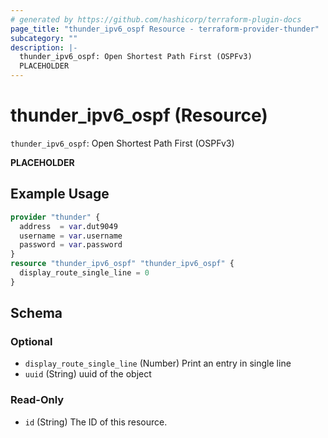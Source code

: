 ```yaml
---
# generated by https://github.com/hashicorp/terraform-plugin-docs
page_title: "thunder_ipv6_ospf Resource - terraform-provider-thunder"
subcategory: ""
description: |-
  thunder_ipv6_ospf: Open Shortest Path First (OSPFv3)
  PLACEHOLDER
---
```


# thunder_ipv6_ospf (Resource)

`thunder_ipv6_ospf`: Open Shortest Path First (OSPFv3)

__PLACEHOLDER__

## Example Usage

```terraform
provider "thunder" {
  address  = var.dut9049
  username = var.username
  password = var.password
}
resource "thunder_ipv6_ospf" "thunder_ipv6_ospf" {
  display_route_single_line = 0
}
```

<!-- schema generated by tfplugindocs -->
## Schema

### Optional

- `display_route_single_line` (Number) Print an entry in single line
- `uuid` (String) uuid of the object

### Read-Only

- `id` (String) The ID of this resource.


